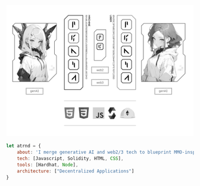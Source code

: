 ![atrnd](https://github.com/ATrnd/ATrnd/blob/main/_img/atrnd_hero.jpg?raw=true)

```javascript
let atrnd = {
    about: 'I merge generative AI and web2/3 tech to blueprint MMO-inspired decentralized micro-games for Ethereum L2.',
    tech: [Javascript, Solidity, HTML, CSS],
    tools: [Hardhat, Node],
    architecture: ["Decentralized Applications"]
}
```

